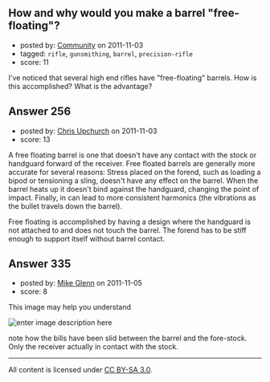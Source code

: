## How and why would you make a barrel "free-floating"?

- posted by: [Community](https://stackexchange.com/users/-1/-1-community) on 2011-11-03
- tagged: `rifle`, `gunsmithing`, `barrel`, `precision-rifle`
- score: 11

I've noticed that several high end rifles have "free-floating" barrels. How is this accomplished? What is the advantage?


## Answer 256

- posted by: [Chris Upchurch](https://stackexchange.com/users/-1/79-chris-upchurch) on 2011-11-03
- score: 13

A free floating barrel is one that doesn't have any contact with the stock or handguard forward of the receiver.  Free floated barrels are generally more accurate for several reasons: Stress placed on the forend, such as loading a bipod or tensioning a sling, doesn't have any effect on the barrel.  When the barrel heats up it doesn't bind against the handguard, changing the point of impact.  Finally, in can lead to more consistent harmonics (the vibrations as the bullet travels down the barrel).

Free floating is accomplished by having a design where the handguard is not attached to and does not touch the barrel.  The forend has to be stiff enough to support itself without barrel contact.


## Answer 335

- posted by: [Mike Glenn](https://stackexchange.com/users/-1/54-mike-glenn) on 2011-11-05
- score: 8

<p>This image may help you understand</p>

<p><img src="http://i.stack.imgur.com/FcBmd.jpg" alt="enter image description here"></p>

<p>note how the bills have been slid between the barrel and the fore-stock. Only the receiver actually in contact with the stock. </p>




---

All content is licensed under [CC BY-SA 3.0](https://creativecommons.org/licenses/by-sa/3.0/).
